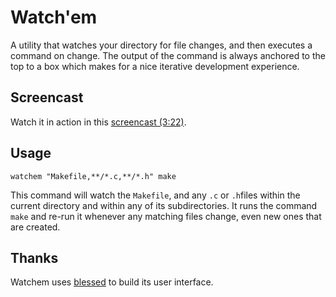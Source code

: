 Watch'em
========

A utility that watches your directory for file changes, and then executes a command on change. The output of the command is always anchored to the top to a box which makes for a nice iterative development experience.

Screencast
----------

Watch it in action in this [screencast (3:22)](http://www.screenr.com/VEXH).

Usage
-----

    watchem "Makefile,**/*.c,**/*.h" make

This command will watch the `Makefile`, and any `.c` or `.h`files within the current directory and within any of its subdirectories. It runs the command `make` and re-run it whenever any matching files change, even new ones that are created.

Thanks
------

Watchem uses [blessed](https://github.com/chjj/blessed) to build its user interface.